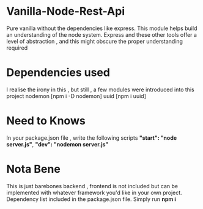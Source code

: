 
# Vanilla-Node-Rest-Api
Pure vanilla without the dependencies like express. This module helps build an understanding of the node system.
Express and these other tools offer a level of abstraction , and this might obscure the proper understanding required

# Dependencies used
I realise the irony in this , but still , a few modules were introduced into this project
nodemon [npm i -D nodemon]
uuid [npm i uuid]

# Need to Knows
In your package.json file , write the following scripts
    **"start": "node server.js"**,
    **"dev": "nodemon server.js"**
    
# Nota Bene
This is just barebones backend , frontend is not included but can be implemented with whatever framework you'd like
in your own project.
Dependency list included in the package.json file. Simply run **npm i**
